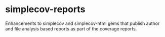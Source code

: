 simplecov-reports
=================

Enhancements to simplecov and simplecov-html gems that publish author and file analysis based reports as part of the coverage reports.
